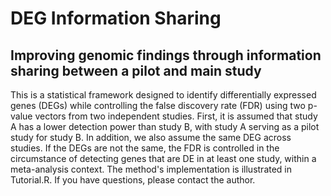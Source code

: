 # DEG Information Sharing

## Improving genomic findings through information sharing between a pilot and main study

This is a statistical framework designed to identify differentially expressed genes (DEGs) while controlling the false discovery rate (FDR) using two p-value vectors from two independent studies. First, it is assumed that study A has a lower detection power than study B, with study A serving as a pilot study for study B. In addition, we also assume the same DEG across studies. If the DEGs are not the same, the FDR is controlled in the circumstance of detecting genes that are DE in at least one study, within a meta-analysis context. The method's implementation is illustrated in Tutorial.R. If you have questions, please contact the author.
